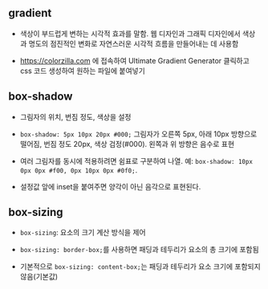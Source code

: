 <h2>gradient</h2>

- 색상이 부드럽게 변하는 시각적 효과를 말함. 웹 디자인과 그래픽 디자인에서 색상과 명도의 점진적인 변화로 자연스러운 시각적 흐름을 만들어내는 데 사용함

- https://colorzilla.com 에 접속하여 Ultimate Gradient Generator 클릭하고 css 코드 생성하여 원하는 파일에 붙여넣기

  

## box-shadow

- 그림자의 위치, 번짐 정도, 색상을 설정

- `box-shadow: 5px 10px 20px #000;` 그림자가 오른쪽 5px, 아래 10px 방향으로 떨어짐, 번짐 정도 20px, 색상 검정(#000). 왼쪽과 위 방향은 음수로 표현

- 여러 그림자를 동시에 적용하려면 쉼표로 구분하여 나열. 예: `box-shadow: 10px 0px 0px #f00, 0px 10px 0px #0f0;`.

- 설정값 앞에 inset을 붙여주면 양각이 아닌 음각으로 표현된다. 

  

## box-sizing

- `box-sizing`: 요소의 크기 계산 방식을 제어

- `box-sizing: border-box;`를 사용하면 패딩과 테두리가 요소의 총 크기에 포함됨

- 기본적으로 `box-sizing: content-box;`는 패딩과 테두리가 요소 크기에 포함되지 않음(기본값)
